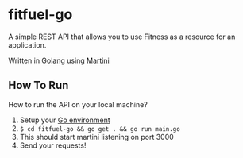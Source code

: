 fitfuel-go
==========

A simple REST API that allows you to use Fitness as a resource for an application.

Written in [Golang](http://golang.org/) using [Martini](http://martini.codegangsta.io/)

## How To Run
How to run the API on your local machine?

1. Setup your [Go environment](http://golang.org/doc/install)
2. `$ cd fitfuel-go && go get . && go run main.go`
3. This should start martini listening on port 3000
4. Send your requests!